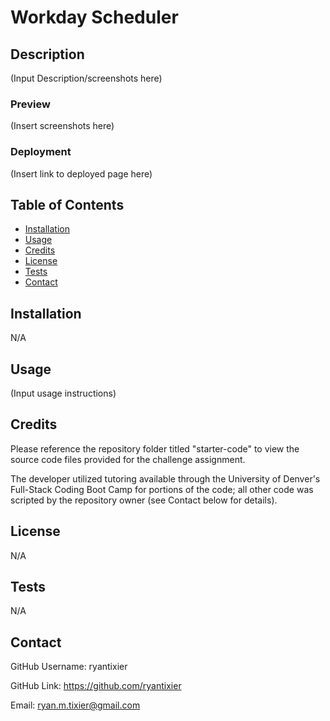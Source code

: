 # Workday Scheduler

## Description

(Input Description/screenshots here)

### Preview

(Insert screenshots here)

### Deployment

(Insert link to deployed page here)

## Table of Contents

- [Installation](#installation)
- [Usage](#usage)
- [Credits](#credits)
- [License](#license)
- [Tests](#tests)
- [Contact](#contact)

## Installation

N/A

## Usage

(Input usage instructions)

## Credits

Please reference the repository folder titled "starter-code" to view the source code files provided for the challenge assignment.

The developer utilized tutoring available through the University of Denver's Full-Stack Coding Boot Camp for portions of the code; all other code was scripted by the repository owner (see Contact below for details).

## License

N/A

## Tests

N/A

## Contact

GitHub Username: ryantixier

GitHub Link: https://github.com/ryantixier

Email: ryan.m.tixier@gmail.com
